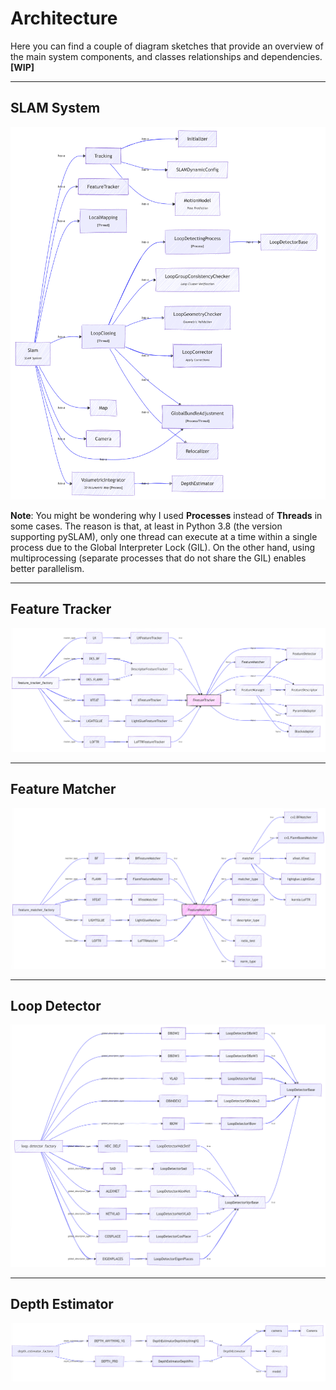 # Architecture

Here you can find a couple of diagram sketches that provide an overview of the main system components, and classes relationships and dependencies. **[WIP]** 

---
## SLAM System

<p align="center">
<img src="./images/slam_architecture.png" alt="SLAM"  /> 
</p>


**Note**: You might be wondering why I used **Processes** instead of **Threads** in some cases. The reason is that, at least in Python 3.8 (the version supporting pySLAM), only one thread can execute at a time within a single process due to the Global Interpreter Lock (GIL). On the other hand, using multiprocessing (separate processes that do not share the GIL) enables better parallelism.

---
## Feature Tracker

<p align="center">
<img src="./images/feature_tracker.png" alt="Feature Tracker"  /> 
</p>

---
## Feature Matcher

<p align="center">
<img src="./images/feature_matcher.png" alt="Feature Matcher"  /> 
</p>


---
## Loop Detector 

<p align="center">
<img src="./images/loop_detector.png" alt="Loop Detector"  /> 
</p>

---
## Depth Estimator 

<p align="center">
<img src="./images/depth_estimator.png" alt="Depth Estimator"  /> 
</p>


